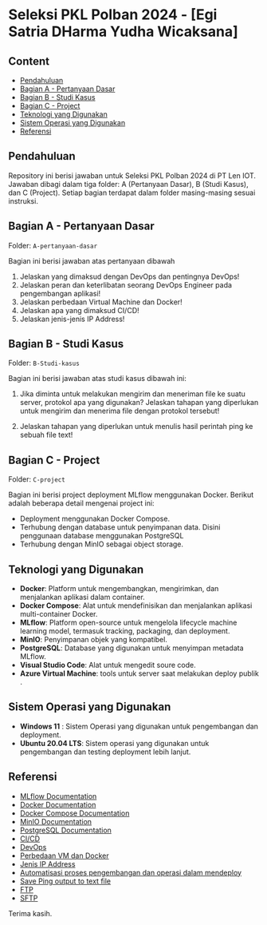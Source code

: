 # Seleksi PKL Polban 2024 - [Egi Satria DHarma Yudha Wicaksana]

## Content
- [Pendahuluan](#pendahuluan)
- [Bagian A - Pertanyaan Dasar](#bagian-a---pertanyaan-dasar)
- [Bagian B - Studi Kasus](#bagian-b---studi-kasus)
- [Bagian C - Project](#bagian-c---project)
- [Teknologi yang Digunakan](#teknologi-yang-digunakan)
- [Sistem Operasi yang Digunakan](#sistem-operasi-yang-digunakan)
- [Referensi](#referensi)

## Pendahuluan
Repository ini berisi jawaban untuk Seleksi PKL Polban 2024 di PT Len IOT. Jawaban dibagi dalam tiga folder: A (Pertanyaan Dasar), B (Studi Kasus), dan C (Project). Setiap bagian terdapat dalam folder masing-masing sesuai instruksi.

## Bagian A - Pertanyaan Dasar
Folder: `A-pertanyaan-dasar`

Bagian ini berisi jawaban atas pertanyaan dibawah

1. Jelaskan yang dimaksud dengan DevOps dan pentingnya DevOps!
2. Jelaskan peran dan keterlibatan seorang DevOps Engineer pada pengembangan aplikasi!
3. Jelaskan perbedaan Virtual Machine dan Docker!
4. Jelaskan apa yang dimaksud CI/CD!
5. Jelaskan jenis-jenis IP Address!


## Bagian B - Studi Kasus
Folder: `B-Studi-kasus`

Bagian ini berisi jawaban atas studi kasus dibawah ini:
1. Jika diminta untuk melakukan mengirim dan meneriman file ke suatu server, protokol apa yang digunakan? Jelaskan tahapan yang diperlukan untuk mengirim dan menerima file dengan protokol tersebut!

2. Jelaskan tahapan yang diperlukan untuk menulis hasil perintah ping ke sebuah file text!

## Bagian C - Project
Folder: `C-project`

Bagian ini berisi project deployment MLflow menggunakan Docker. Berikut adalah beberapa detail mengenai project ini:
- Deployment menggunakan Docker Compose.
- Terhubung dengan database untuk penyimpanan data. Disini penggunaan database menggunakan PostgreSQL
- Terhubung dengan MinIO sebagai object storage.

## Teknologi yang Digunakan
- **Docker**: Platform untuk mengembangkan, mengirimkan, dan menjalankan aplikasi dalam container.
- **Docker Compose**: Alat untuk mendefinisikan dan menjalankan aplikasi multi-container Docker.
- **MLflow**: Platform open-source untuk mengelola lifecycle machine learning model, termasuk tracking, packaging, dan deployment.
- **MinIO**: Penyimpanan objek yang kompatibel.
- **PostgreSQL**: Database yang digunakan untuk menyimpan metadata MLflow.
- **Visual Studio Code**: Alat untuk mengedit soure code.
- **Azure Virtual Machine**: tools untuk server saat melakukan deploy publik .

## Sistem Operasi yang Digunakan
- **Windows 11** : Sistem Operasi yang digunakan untuk pengembangan dan deployment.
- **Ubuntu 20.04 LTS**: Sistem operasi yang digunakan untuk pengembangan dan testing deployment lebih lanjut.

## Referensi
- [MLflow Documentation](https://mlflow.org/docs/latest/index.html)
- [Docker Documentation](https://docs.docker.com/)
- [Docker Compose Documentation](https://docs.docker.com/compose/)
- [MinIO Documentation](https://docs.min.io/)
- [PostgreSQL Documentation](https://www.postgresql.org/docs/)
- [CI/CD](https://www.dicoding.com/blog/apa-itu-ci-cd/)
- [DevOps](https://www.dicoding.com/blog/apa-itu-devops/)
- [Perbedaan VM dan Docker](https://aws.amazon.com/id/compare/the-difference-between-docker-vm/)
- [Jenis IP Address](https://www.hostinger.co.id/tutorial/apa-itu-ip-address)
- [Automatisasi proses pengembangan dan operasi dalam mendeploy](https://azuralabs.id/blog-programming/meningkatkan-efisiensi-pengembangan-dengan-automatisasi-dalam-siklus-devops)
- [Save Ping output to text file](https://stackoverflow.com/questions/40232851/save-ping-output-to-text-file)
- [FTP](https://www.geeksforgeeks.org/file-transfer-protocol-ftp/)
- [SFTP](https://www.ssh.com/academy/ssh/sftp-ssh-file-transfer-protocol)

Terima kasih.
